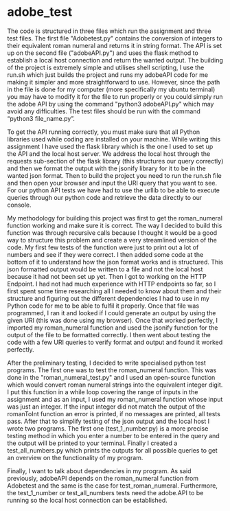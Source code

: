 # adobe_test
The code is structured in three files which run the assignment and three test files. The first file "Adobetest.py" contains the conversion of integers to their equivalent roman numeral and returns it in string format. The API is set up on the second file ("adobeAPI.py") and uses the flask method to establish a local host connection and return the wanted output. The building of the project is extremely simple and utilises shell scripting, I use the run.sh which just builds the project and runs my adobeAPI code for me making it simpler and more straightforward to use. However, since the path in the file is done for my computer (more specifically my ubuntu terminal) you may have to modify it for the file to run properly or you could simply run the adobe API by using the command "python3 adobeAPI.py" which may avoid any difficulties. The test files should be run with the command “python3 file_name.py”.

To get the API running correctly, you must make sure that all Python libraries used while coding are installed on your machine. While writing this assignment I have used the flask library which is the one I used to set up the API and the local host server. We address the local host through the requests sub-section of the flask library (this structures our query correctly) and then we format the output with the jsonify library for it to be in the wanted json format. Then to build the project you need to run the run.sh file and then open your browser and input the URI query that you want to see. For our python API tests we have had to use the urllib to be able to execute queries through our python code and retrieve the data directly to our console.

My methodology for building this project was first to get the roman_numeral function working and make sure it is correct. The way I decided to build this function was through recursive calls because I thought it would be a good way to structure this problem and create a very streamlined version of the code. My first few tests of the function were just to print out a lot of numbers and see if they were correct. I then added some code at the bottom of it to understand how the json format works and is structured. This json formatted output would be written to a file and not the local host because it had not been set up yet. Then I got to working on the HTTP Endpoint. I had not had much experience with HTTP endpoints so far, so I first spent some time researching all I needed to know about them and their structure and figuring out the different dependencies I had to use in my Python code for me to be able to fulfil it properly. Once that file was programmed, I ran it and looked if I could generate an output by using the given URI (this was done using my browser). Once that worked perfectly, I imported my roman_numeral function and used the jsonify function for the output of the file to be formatted correctly. I then went about testing the code with a few URI queries to verify format and output and found it worked perfectly.  

After the preliminary testing, I decided to write specialised python test programs. The first one was to test the roman_numeral function. This was done in the "roman_numeral_test.py" and I used an open-source function which would convert roman numeral strings into the equivalent integer digit. I put this function in a while loop covering the range of inputs in the assignment and as an input, I used my roman_numeral function whose input was just an integer. If the input integer did not match the output of the romanToInt function an error is printed, if no messages are printed, all tests pass. After that to simplify testing of the json output and the local host I wrote two programs. The first one (test_1_number.py) is a more precise testing method in which you enter a number to be entered in the query and the output will be printed to your terminal. Finally I created a test_all_numbers.py which prints the outputs for all possible queries to get an overview on the functionality of my program.

Finally, I want to talk about dependencies in my program. As said previously, adobeAPI depends on the roman_numeral function from Adobetest and the same is the case for test_roman_numeral. Furthermore, the test_1_number or test_all_numbers tests need the adobe.API to be running so the local host connection can be established.
